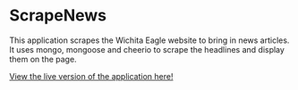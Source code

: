 # ScrapeNews

This application scrapes the Wichita Eagle website to bring in news articles. It uses mongo, mongoose and cheerio to scrape the headlines and display them on the page. 

[View the live version of the application here!](https://agile-everglades-48503.herokuapp.com/)
